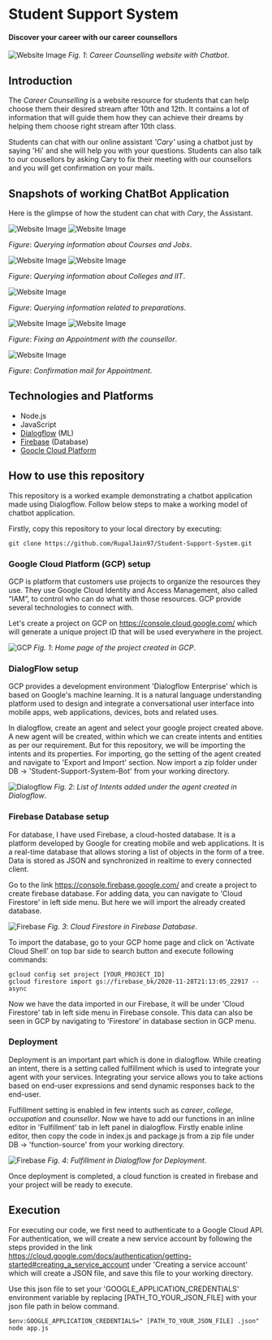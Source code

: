# Student Support System

#### Discover your career with our career counsellors

<!-- image -->
![Website Image](/images/Home_page.jpg)
*Fig. 1*: *Career Counselling website with Chatbot*.
 <!-- change image with chatbot -->


## Introduction

The *Career Counselling* is a website resource for students that can help choose them their desired stream after 10th and 12th. It contains a lot of information that will guide them how they can achieve their dreams by helping them choose right stream after 10th class. 

Students can chat with our online assistant *'Cary'* using a chatbot just by saying 'Hi' and she will help you with your questions. Students can also talk to our cousellors by asking Cary to fix their meeting with our counsellors and you will get confirmation on your mails.

## Snapshots of working ChatBot Application

Here is the glimpse of how the student can chat with *Cary*, the Assistant.

![Website Image](/images/chat1.jpg)
![Website Image](/images/chat2.jpg)

*Figure*: *Querying information about Courses and Jobs*.

![Website Image](/images/chat3.jpg)
![Website Image](/images/chat4.jpg)

*Figure*: *Querying information about Colleges and IIT*.

![Website Image](/images/chat5.jpg)

*Figure*: *Querying information related to preparations*.

![Website Image](/images/chat6.jpg)
![Website Image](/images/chat7.jpg)

*Figure*: *Fixing an Appointment with the counsellor*.

![Website Image](/images/confirmation.jpg)

*Figure*: *Confirmation mail for Appointment*.


## Technologies and Platforms

* Node.js
* JavaScript
* [Dialogflow](https://dialogflow.cloud.google.com/) (ML)
* [Firebase](https://console.firebase.google.com/u/0/) (Database)
* [Goocle Cloud Platform](https://console.cloud.google.com/)


## How to use this repository

This repository is a worked example demonstrating a chatbot application made using Dialogflow.
Follow below steps to make a working model of chatbot application.

Firstly, copy this repository to your local directory by executing:

```
git clone https://github.com/RupalJain97/Student-Support-System.git
```

### Google Cloud Platform (GCP) setup

GCP is platform that customers use projects to organize the resources they use. They use Google Cloud Identity and Access Management, also called “IAM”, to control who can do what with those resources. GCP provide several technologies to connect with.

Let's create a project on GCP on https://console.cloud.google.com/ which will generate a unique project ID that will be used everywhere in the project.

![GCP](/images/gcp.jpg)
*Fig. 1*: *Home page of the project created in GCP*.

### DialogFlow setup

GCP provides a development environment 'Dialogflow Enterprise' which is based on Google's machine learning. It is a natural language understanding platform used to design and integrate a conversational user interface into mobile apps, web applications, devices, bots and related uses.

In dialogflow, create an agent and select your google project created above. A new agent will be created, within which we can create intents and entities as per our requirement. But for this repository, we will be importing the intents and its properties. For importing, go the setting of the agent created and navigate to 'Export and Import' section. Now import a zip folder under DB -> 'Student-Support-System-Bot' from your working directory.

![Dialogflow](/images/dialogflow.jpg)
*Fig. 2*: *List of Intents added under the agent created in Dialogflow*.

### Firebase Database setup

For database, I have used Firebase, a cloud-hosted database. It is a platform developed by Google for creating mobile and web applications. It is a real-time database that allows storing a list of objects in the form of a tree. Data is stored as JSON and synchronized in realtime to every connected client.

Go to the link https://console.firebase.google.com/ and create a project to create firebase database. For adding data, you can navigate to 'Cloud Firestore' in left side menu. But here we will import the already created database.

![Firebase](/images/firebase.jpg)
*Fig. 3*: *Cloud Firestore in Firebase Database*.

To import the database, go to your GCP home page and click on 'Activate Cloud Shell' on top bar side to search button and execute following commands:

```
gcloud config set project [YOUR_PROJECT_ID]
gcloud firestore import gs://firebase_bk/2020-11-28T21:13:05_22917 --async
```

Now we have the data imported in our Firebase, it will be under 'Cloud Firestore' tab in left side menu in Firebase console. This data can also be seen in GCP by navigating to 'Firestore' in database section in GCP menu.  

### Deployment

Deployment is an important part which is done in dialogflow. While creating an intent, there is a setting called fulfillment which is used to integrate your agent with your services. Integrating your service allows you to take actions based on end-user expressions and send dynamic responses back to the end-user.

Fulfillment setting is enabled in few intents such as *career*, *college*, *occupation* and *counsellor*. Now we have to add our functions in an inline editor in 'Fulfillment' tab in left panel in dialogflow. Firstly enable inline editor, then copy the code in index.js and package.js from a zip file under DB -> 'function-source' from your working directory.

![Firebase](/images/fulfillment.jpg)
*Fig. 4*: *Fulfillment in Dialogflow for Deployment*.

Once deployment is completed, a cloud function is created in firebase and your project will be ready to execute.

## Execution

For executing our code, we first need to authenticate to a Google Cloud API. For authentication, we will create a new service account by following the steps provided in the link https://cloud.google.com/docs/authentication/getting-started#creating_a_service_account under 'Creating a service account' which will create a JSON file, and save this file to your working directory.

Use this json file to set your 'GOOGLE_APPLICATION_CREDENTIALS' environment variable by replacing [PATH_TO_YOUR_JSON_FILE] with your json file path in below command.

```
$env:GOOGLE_APPLICATION_CREDENTIALS=" [PATH_TO_YOUR_JSON_FILE] .json"
node app.js
```